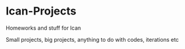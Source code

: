 # Ican-Projects
Homeworks and stuff for Ican

Small projects, big projects, anything to do with codes, iterations etc
